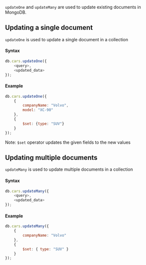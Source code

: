 `updateOne` and `updateMany` are used to update existing documents in MongoDB.

## Updating a single document
`updateOne` is used to update a single document in a collection

#### Syntax

```javascript
db.cars.updateOne({
    <query>,
    <updated_data>
});
```

#### Example

```javascript
db.cars.updateOne({
    {
        companyName: "Volvo",
        model: "XC-90"
    },
    {
        $set: {type: "SUV"}
    }
});
```

Note: `$set` operator updates the given fields to the new values

## Updating multiple documents

`updateMany` is used to update multiple documents in a collection

#### Syntax

```javascript
db.cars.updateMany({
    <query>,
    <updated_data>
});
```

#### Example

```javascript
db.cars.updateMany({
    {
        companyName: "Volvo"
    },
    {
        $set: { type: "SUV" }
    }
});
```
